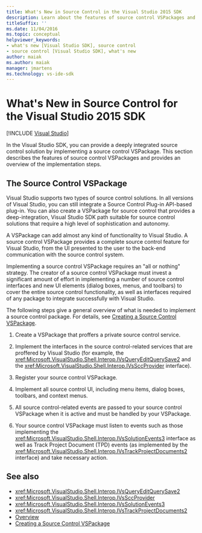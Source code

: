 ```yaml
---
title: What's New in Source Control in the Visual Studio 2015 SDK
description: Learn about the features of source control VSPackages and review an overview of the implementation steps.
titleSuffix: ''
ms.date: 11/04/2016
ms.topic: conceptual
helpviewer_keywords:
- what's new [Visual Studio SDK], source control
- source control [Visual Studio SDK], what's new
author: maiak
ms.author: maiak
manager: jmartens
ms.technology: vs-ide-sdk
---
```

# What's New in Source Control for the Visual Studio 2015 SDK

 [!INCLUDE [Visual Studio](~/includes/applies-to-version/vs-windows-only.md)]

In the Visual Studio SDK, you can provide a deeply integrated source control solution by implementing a source control VSPackage. This section describes the features of source control VSPackages and provides an overview of the implementation steps.

## The Source Control VSPackage

Visual Studio supports two types of source control solutions. In all versions of Visual Studio, you can still integrate a Source Control Plug-in API-based plug-in. You can also create a VSPackage for source control that provides a deep-integration, Visual Studio SDK path suitable for source control solutions that require a high level of sophistication and autonomy.

A VSPackage can add almost any kind of functionality to Visual Studio. A source control VSPackage provides a complete source control feature for Visual Studio, from the UI presented to the user to the back-end communication with the source control system.

Implementing a source control VSPackage requires an "all or nothing" strategy. The creator of a source control VSPackage must invest a significant amount of effort in implementing a number of source control interfaces and new UI elements (dialog boxes, menus, and toolbars) to cover the entire source control functionality, as well as interfaces required of any package to integrate successfully with Visual Studio.

The following steps give a general overview of what is needed to implement a source control package. For details, see [Creating a Source Control VSPackage](../../extensibility/internals/creating-a-source-control-vspackage.md).

1. Create a VSPackage that proffers a private source control service.

2. Implement the interfaces in the source control-related services that are proffered by Visual Studio (for example, the <xref:Microsoft.VisualStudio.Shell.Interop.IVsQueryEditQuerySave2> and the <xref:Microsoft.VisualStudio.Shell.Interop.IVsSccProvider> interface).

3. Register your source control VSPackage.

4. Implement all source control UI, including menu items, dialog boxes, toolbars, and context menus.

5. All source control-related events are passed to your source control VSPackage when it is active and must be handled by your VSPackage.

6. Your source control VSPackage must listen to events such as those implementing the <xref:Microsoft.VisualStudio.Shell.Interop.IVsSolutionEvents3> interface as well as Track Project Document (TPD) events (as implemented by the <xref:Microsoft.VisualStudio.Shell.Interop.IVsTrackProjectDocuments2> interface) and take necessary action.

## See also

- <xref:Microsoft.VisualStudio.Shell.Interop.IVsQueryEditQuerySave2>
- <xref:Microsoft.VisualStudio.Shell.Interop.IVsSccProvider>
- <xref:Microsoft.VisualStudio.Shell.Interop.IVsSolutionEvents3>
- <xref:Microsoft.VisualStudio.Shell.Interop.IVsTrackProjectDocuments2>
- [Overview](../../extensibility/internals/source-control-integration-overview.md)
- [Creating a Source Control VSPackage](../../extensibility/internals/creating-a-source-control-vspackage.md)
